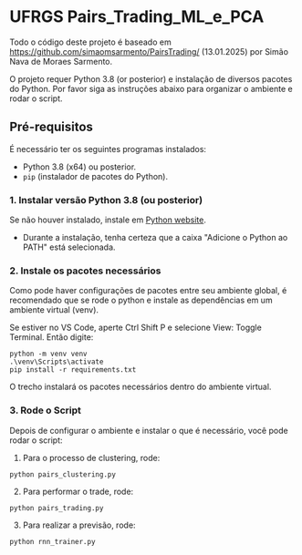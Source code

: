 # UFRGS Pairs_Trading_ML_e_PCA

Todo o código deste projeto é baseado em https://github.com/simaomsarmento/PairsTrading/ (13.01.2025) por Simão Nava de Moraes Sarmento.

O projeto requer Python 3.8 (or posterior) e instalação de diversos pacotes do Python. Por favor siga as instruções abaixo para organizar o ambiente e rodar o script.

## Pré-requisitos

É necessário ter os seguintes programas instalados:

- Python 3.8 (x64) ou posterior.
- `pip` (instalador de pacotes do Python).

### 1. Instalar versão Python 3.8 (ou posterior)
Se não houver instalado, instale em [Python website](https://www.python.org/downloads/).

- Durante a instalação, tenha certeza que a caixa "Adicione o Python ao PATH" está selecionada.

### 2. Instale os pacotes necessários

Como pode haver configurações de pacotes entre seu ambiente global, é recomendado que se rode o python e instale as dependências em um ambiente virtual (venv).

Se estiver no VS Code, aperte Ctrl Shift P e selecione View: Toggle Terminal. Então digite:

```
python -m venv venv
.\venv\Scripts\activate
pip install -r requirements.txt
```
O trecho instalará os pacotes necessários dentro do ambiente virtual.

### 3. Rode o Script

Depois de configurar o ambiente e instalar o que é necessário, você pode rodar o script:

1. Para o processo de clustering, rode:
```
python pairs_clustering.py
```

2. Para performar o trade, rode:
```
python pairs_trading.py
```

3. Para realizar a previsão, rode:
```
python rnn_trainer.py
```
